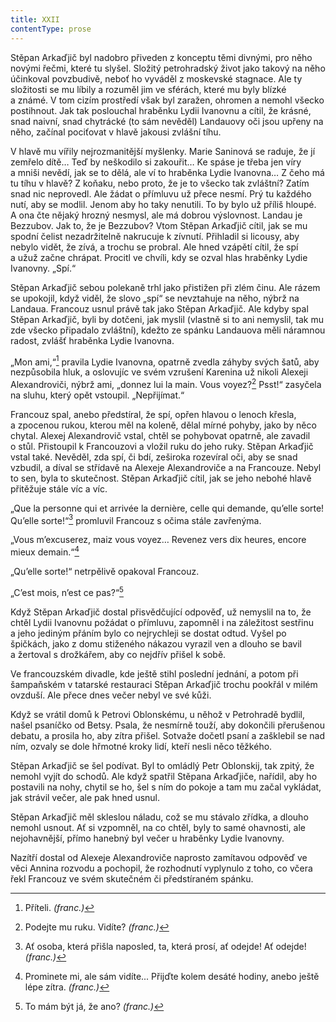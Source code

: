 ```yaml
---
title: XXII
contentType: prose
---
```


Stěpan Arkaďjič byl nadobro přiveden z konceptu těmi divnými, pro něho novými řečmi, které tu slyšel. Složitý petrohradský život jako takový na něho účinkoval povzbudivě, neboť ho vyváděl z moskevské stagnace. Ale ty složitosti se mu líbily a rozuměl jim ve sférách, které mu byly blízké a známé. V tom cizím prostředí však byl zaražen, ohromen a nemohl všecko postihnout. Jak tak poslouchal hraběnku Lydii Ivanovnu a cítil, že krásné, snad naivní, snad chytrácké (to sám nevěděl) Landauovy oči jsou upřeny na něho, začínal pociťovat v hlavě jakousi zvlášní tíhu.

V hlavě mu vířily nejrozmanitější myšlenky. Marie Saninová se raduje, že jí zemřelo dítě… Teď by neškodilo si zakouřit… Ke spáse je třeba jen víry a mniši nevědí, jak se to dělá, ale ví to hraběnka Lydie Ivanovna… Z čeho má tu tíhu v hlavě? Z koňaku, nebo proto, že je to všecko tak zvláštní? Zatím snad nic neprovedl. Ale žádat o přímluvu už přece nesmí. Prý tu každého nutí, aby se modlil. Jenom aby ho taky nenutili. To by bylo už příliš hloupé. A ona čte nějaký hrozný nesmysl, ale má dobrou výslovnost. Landau je Bezzubov. Jak to, že je Bezzubov? Vtom Stěpan Arkaďjič cítil, jak se mu spodní čelist nezadržitelně nakrucuje k zívnutí. Přihladil si licousy, aby nebylo vidět, že zívá, a trochu se probral. Ale hned vzápětí cítil, že spí a užuž začne chrápat. Procitl ve chvíli, kdy se ozval hlas hraběnky Lydie Ivanovny. „Spí.“

Stěpan Arkaďjič sebou polekaně trhl jako přistižen při zlém činu. Ale rázem se upokojil, když viděl, že slovo „spí“ se nevztahuje na něho, nýbrž na Landaua. Francouz usnul právě tak jako Stěpan Arkaďjič. Ale kdyby spal Stěpan Arkaďjič, byli by dotčeni, jak myslil (vlastně si to ani nemyslil, tak mu zde všecko připadalo zvláštní), kdežto ze spánku Landauova měli náramnou radost, zvlášť hraběnka Lydie Ivanovna.

„Mon ami,“[^53] pravila Lydie Ivanovna, opatrně zvedla záhyby svých šatů, aby nezpůsobila hluk, a oslovujíc ve svém vzrušení Karenina už nikoli Alexeji Alexandroviči, nýbrž ami, „donnez lui la main. Vous voyez?[^54] Psst!“ zasyčela na sluhu, který opět vstoupil. „Nepřijímat.“

Francouz spal, anebo předstíral, že spí, opřen hlavou o lenoch křesla, a zpocenou rukou, kterou měl na koleně, dělal mírné pohyby, jako by něco chytal. Alexej Alexandrovič vstal, chtěl se pohybovat opatrně, ale zavadil o stůl. Přistoupil k Francouzovi a vložil ruku do jeho ruky. Stěpan Arkaďjič vstal také. Nevěděl, zda spí, či bdí, zeširoka rozevíral oči, aby se snad vzbudil, a díval se střídavě na Alexeje Alexandroviče a na Francouze. Nebyl to sen, byla to skutečnost. Stěpan Arkaďjič cítil, jak se jeho nebohé hlavě přitěžuje stále víc a víc.

„Que la personne qui et arrivée la dernière, celle qui demande, qu’elle sorte! Qu’elle sorte!“[^55] promluvil Francouz s očima stále zavřenýma.

„Vous m’excuserez, maiz vous voyez… Revenez vers dix heures, encore mieux demain.“[^56]

„Qu’elle sorte!“ netrpělivě opakoval Francouz.

„C’est mois, n’est ce pas?“[^57]

Když Stěpan Arkaďjič dostal přisvědčující odpověď, už nemyslil na to, že chtěl Lydii Ivanovnu požádat o přímluvu, zapomněl i na záležitost sestřinu a jeho jediným přáním bylo co nejrychleji se dostat odtud. Vyšel po špičkách, jako z domu stiženého nákazou vyrazil ven a dlouho se bavil a žertoval s drožkářem, aby co nejdřív přišel k sobě.

Ve francouzském divadle, kde ještě stihl poslední jednání, a potom při šampaňském v tatarské restauraci Stěpan Arkaďjič trochu pookřál v milém ovzduší. Ale přece dnes večer nebyl ve své kůži.

Když se vrátil domů k Petrovi Oblonskému, u něhož v Petrohradě bydlil, našel psaníčko od Betsy. Psala, že nesmírně touží, aby dokončili přerušenou debatu, a prosila ho, aby zítra přišel. Sotvaže dočetl psaní a zašklebil se nad ním, ozvaly se dole hřmotné kroky lidí, kteří nesli něco těžkého.

Stěpan Arkaďjič se šel podívat. Byl to omládlý Petr Oblonskij, tak zpitý, že nemohl vyjít do schodů. Ale když spatřil Stěpana Arkaďjiče, nařídil, aby ho postavili na nohy, chytil se ho, šel s ním do pokoje a tam mu začal vykládat, jak strávil večer, ale pak hned usnul.

Stěpan Arkaďjič měl skleslou náladu, což se mu stávalo zřídka, a dlouho nemohl usnout. Ať si vzpomněl, na co chtěl, byly to samé ohavnosti, ale nejohavnější, přímo hanebný byl večer u hraběnky Lydie Ivanovny.

Nazítří dostal od Alexeje Alexandroviče naprosto zamítavou odpověď ve věci Annina rozvodu a pochopil, že rozhodnutí vyplynulo z toho, co včera řekl Francouz ve svém skutečném či předstíraném spánku.

  

[^53]: Příteli. _(franc.)_

[^54]: Podejte mu ruku. Vidíte? _(franc.)_

[^55]: Ať osoba, která přišla naposled, ta, která prosí, ať odejde! Ať odejde! _(franc.)_

[^56]: Prominete mi, ale sám vidíte... Přijďte kolem desáté hodiny, anebo ještě lépe zítra. _(franc.)_

[^57]: To mám být já, že ano? _(franc.)_
